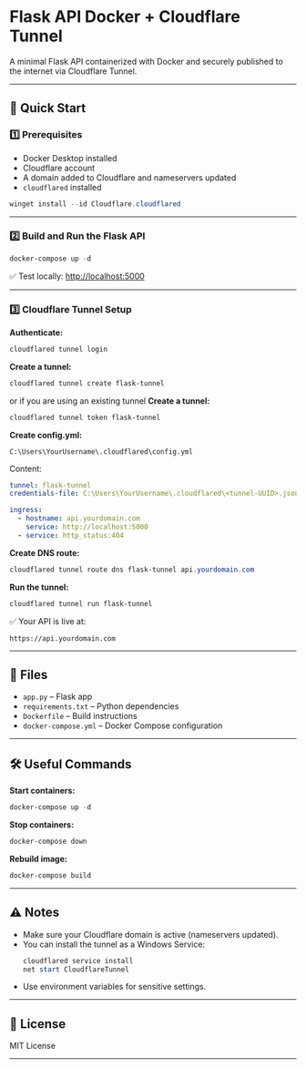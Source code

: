 # Flask API Docker + Cloudflare Tunnel

A minimal Flask API containerized with Docker and securely published to the internet via Cloudflare Tunnel.

---

## 🚀 Quick Start

### 1️⃣ Prerequisites
- Docker Desktop installed
- Cloudflare account
- A domain added to Cloudflare and nameservers updated
- `cloudflared` installed
```powershell
winget install --id Cloudflare.cloudflared
```
---

### 2️⃣ Build and Run the Flask API

```powershell
docker-compose up -d
```

✅ Test locally:
[http://localhost:5000](http://localhost:5000)

---

### 3️⃣ Cloudflare Tunnel Setup

**Authenticate:**
```powershell
cloudflared tunnel login
```

**Create a tunnel:**
```powershell
cloudflared tunnel create flask-tunnel
```
or if you are using an existing tunnel
**Create a tunnel:**
```powershell
cloudflared tunnel token flask-tunnel
```

**Create config.yml:**
```
C:\Users\YourUsername\.cloudflared\config.yml
```
Content:
```yaml
tunnel: flask-tunnel
credentials-file: C:\Users\YourUsername\.cloudflared\<tunnel-UUID>.json

ingress:
  - hostname: api.yourdomain.com
    service: http://localhost:5000
  - service: http_status:404
```

**Create DNS route:**
```powershell
cloudflared tunnel route dns flask-tunnel api.yourdomain.com
```

**Run the tunnel:**
```powershell
cloudflared tunnel run flask-tunnel
```

✅ Your API is live at:
```
https://api.yourdomain.com
```

---

## 📂 Files

- `app.py` – Flask app
- `requirements.txt` – Python dependencies
- `Dockerfile` – Build instructions
- `docker-compose.yml` – Docker Compose configuration

---

## 🛠️ Useful Commands

**Start containers:**
```powershell
docker-compose up -d
```

**Stop containers:**
```powershell
docker-compose down
```

**Rebuild image:**
```powershell
docker-compose build
```

---

## ⚠️ Notes
- Make sure your Cloudflare domain is active (nameservers updated).
- You can install the tunnel as a Windows Service:
  ```powershell
  cloudflared service install
  net start CloudflareTunnel
  ```
- Use environment variables for sensitive settings.

---

## 📄 License

MIT License

---
